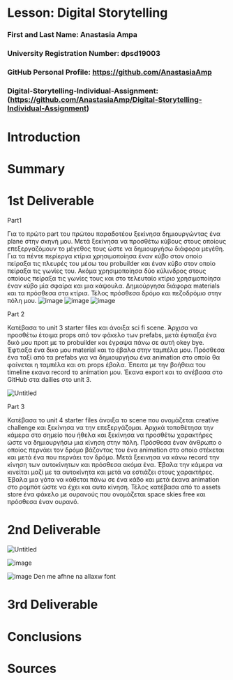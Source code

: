 # Lesson: Digital Storytelling

### First and Last Name: Anastasia Ampa
### University Registration Number: dpsd19003
### GitHub Personal Profile: https://github.com/AnastasiaAmp
### Digital-Storytelling-Individual-Assignment: (https://github.com/AnastasiaAmp/Digital-Storytelling-Individual-Assignment)

# Introduction



# Summary


# 1st Deliverable

Part1 

Για το πρώτο part του πρώτου παραδοτέου ξεκίνησα δημιουργώντας ένα plane στην σκηνή μου. Μετά ξεκίνησα να προσθέτω κύβους στους οποίους επεξεργαζόμουν το μέγεθος τους ώστε να δημιουργήσω διάφορα μεγέθη. Για τα πέντε περίεργα κτίρια χρησιμοποίησα έναν κύβο στον οποίο πείραξα τις πλευρές του μέσω του probuilder και έναν κύβο στον οποίο πείραξα τις γωνίες του. Ακόμα χρησιμοποίησα δύο κύλινδρος στους οποίους πείραξα τις γωνίες τους και στο τελευταίο κτίριο χρησιμοποίησα έναν κύβο μία σφαίρα και μια κάψουλα. Δημιούργησα διάφορα materials και τα πρόσθεσα στα κτίρια. Τέλος πρόσθεσα δρόμο και πεζοδρόμιο στην πόλη μου.
![image](https://user-images.githubusercontent.com/100956226/225682517-c6b33efa-fd6c-451a-a06f-3e1fb80d08dd.png)
![image](https://user-images.githubusercontent.com/100956226/225682681-096df670-df9f-4417-a2ac-92d610ba89af.png)
![image](https://user-images.githubusercontent.com/100956226/225683380-5e603b12-fde4-4b2e-ab05-b125bd0e1a19.png)



Part 2

Κατέβασα το unit 3 starter files και άνοιξα sci fi scene. Άρχισα να προσθέτω έτοιμα props από τον φάκελο των prefabs, μετά έφτιαξα ένα δικό μου προπ με το probuilder και έγραψα πάνω σε αυτή okey bye. Έφτιαξα ένα δικο μου material και το έβαλα στην ταμπέλα μου.  Πρόσθεσα ένα ταξί από τα prefabs για να δημιουργήσω ένα animation στο οποίο θα φαίνεται η ταμπέλα και οτι props έβαλα. Έπειτα με την βοήθεια του timeline εκανα record το animation μου. Έκανα export και το ανέβασα στο  GitHub στα dailies στο unit 3.

![Untitled](https://user-images.githubusercontent.com/100956226/225676664-db73b12f-76b6-46df-8a5a-2fbb4695b06f.jpg)


Part 3

Κατέβασα το unit 4 starter files άνοιξα το scene που ονομάζεται creative challenge και ξεκίνησα να την επεξεργάζομαι.  Αρχικά τοποθέτησα την κάμερα στο σημείο που ήθελα και ξεκίνησα να προσθέτω χαρακτήρες ώστε να δημιουργήσω μια κίνηση στην πόλη. Πρόσθεσα έναν άνθρωπο ο οποίος περνάει τον δρόμο βάζοντας του ένα animation στο οποίο στέκεται και μετά ένα που περνάει τον δρόμο. Μετά ξεκινησα να κάνω record  την κίνηση των αυτοκίνητων και πρόσθεσα ακόμα ένα. Έβαλα την κάμερα να κινείται μαζί με τα αυτοκίνητα και μετά να εστιάζει στους χαρακτήρες.  Έβαλα μια γάτα να κάθεται πάνω σε ένα κάδο και μετά έκανα animation στο ρομπότ ώστε να έχει και αυτο κίνηση.  Τέλος κατέβασα από το assets store ένα φάκελο με ουρανούς που ονομάζεται space skies free και πρόσθεσα έναν ουρανό.

# 2nd Deliverable


![Untitled](https://user-images.githubusercontent.com/100956226/229173438-330d265c-6575-4e33-a5bc-e929fe31cf4a.jpg)


![image](https://user-images.githubusercontent.com/100956226/236205527-5d408748-6574-4804-86e5-3079f7204779.png)

![image](https://user-images.githubusercontent.com/100956226/236206842-42873af4-7c38-443a-8b8e-32b04929afd4.png) Den me afhne na allaxw font 





# 3rd Deliverable 



# Conclusions


# Sources
